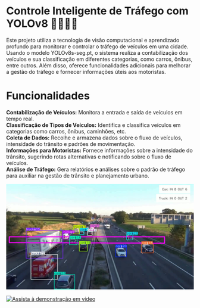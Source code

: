 # Controle Inteligente de Tráfego com YOLOv8 🚗🚌🚚🚦
Este projeto utiliza a tecnologia de visão computacional e aprendizado profundo para monitorar e controlar o tráfego de veículos em uma cidade. Usando o modelo YOLOv8s-seg.pt, o sistema realiza a contabilização dos veículos e sua classificação em diferentes categorias, como carros, ônibus, entre outros. Além disso, oferece funcionalidades adicionais para melhorar a gestão do tráfego e fornecer informações úteis aos motoristas.

# Funcionalidades
**Contabilização de Veículos:** Monitora a entrada e saída de veículos em tempo real.<br>
**Classificação de Tipos de Veículos:** Identifica e classifica veículos em categorias como carros, ônibus, caminhões, etc.<br>
**Coleta de Dados:** Recolhe e armazena dados sobre o fluxo de veículos, intensidade do trânsito e padrões de movimentação.<br>
**Informações para Motoristas:** Fornece informações sobre a intensidade do trânsito, sugerindo rotas alternativas e notificando sobre o fluxo de veículos.<br>
**Análise de Tráfego:** Gera relatórios e análises sobre o padrão de tráfego para auxiliar na gestão de trânsito e planejamento urbano.<br>

![imagem](https://github.com/AlexandreP23/traffic-controller/blob/main/traffic_couting_output.jpg)

[![Assista à demonstração em vídeo](https://img.youtube.com/vi/XLGV9Qzjx-M/0.jpg)](https://www.youtube.com/watch?v=XLGV9Qzjx-M)
